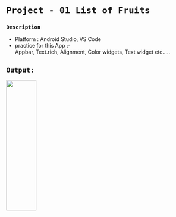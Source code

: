 # `Project - 01 List of Fruits`
### `Description` 
  - Platform : Android Studio, VS Code
  - practice for this App :-    
        Appbar, Text.rich, Alignment, Color widgets, Text widget etc.....


## `Output:`

<p> <img src="https://github.com/Rinkal-Pipaliya/flutter/assets/149695892/8e70acc5-77a4-4cf8-8a3c-272ce5a54ac6.png" height="30%" width="40%"> </p>
